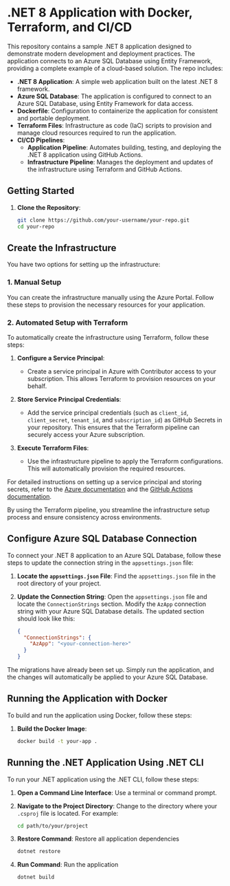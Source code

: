 # .NET 8 Application with Docker, Terraform, and CI/CD 

This repository contains a sample .NET 8 application designed to demonstrate modern development and deployment practices. The application connects to an Azure SQL Database using Entity Framework, providing a complete example of a cloud-based solution. The repo includes:

- **.NET 8 Application**: A simple web application built on the latest .NET 8 framework.
- **Azure SQL Database**: The application is configured to connect to an Azure SQL Database, using Entity Framework for data access.
- **Dockerfile**: Configuration to containerize the application for consistent and portable deployment.
- **Terraform Files**: Infrastructure as code (IaC) scripts to provision and manage cloud resources required to run the application.
- **CI/CD Pipelines**: 
  - **Application Pipeline**: Automates building, testing, and deploying the .NET 8 application using GitHub Actions.
  - **Infrastructure Pipeline**: Manages the deployment and updates of the infrastructure using Terraform and GitHub Actions.


## Getting Started

1. **Clone the Repository**:  
   ```bash
   git clone https://github.com/your-username/your-repo.git
   cd your-repo

## Create the Infrastructure

You have two options for setting up the infrastructure:

### 1. Manual Setup

You can create the infrastructure manually using the Azure Portal. Follow these steps to provision the necessary resources for your application.

### 2. Automated Setup with Terraform

To automatically create the infrastructure using Terraform, follow these steps:

1. **Configure a Service Principal**:
   - Create a service principal in Azure with Contributor access to your subscription. This allows Terraform to provision resources on your behalf.

2. **Store Service Principal Credentials**:
   - Add the service principal credentials (such as `client_id`, `client_secret`, `tenant_id`, and `subscription_id`) as GitHub Secrets in your repository. This ensures that the Terraform pipeline can securely access your Azure subscription.

3. **Execute Terraform Files**:
   - Use the infrastructure pipeline to apply the Terraform configurations. This will automatically provision the required resources.

For detailed instructions on setting up a service principal and storing secrets, refer to the [Azure documentation](https://docs.microsoft.com/azure/active-directory/develop/howto-create-service-principal-portal) and the [GitHub Actions documentation](https://docs.github.com/en/actions/security-guides/encrypted-secrets).

By using the Terraform pipeline, you streamline the infrastructure setup process and ensure consistency across environments.


## Configure Azure SQL Database Connection

To connect your .NET 8 application to an Azure SQL Database, follow these steps to update the connection string in the `appsettings.json` file:

1. **Locate the `appsettings.json` File**:
   Find the `appsettings.json` file in the root directory of your project.

2. **Update the Connection String**:
   Open the `appsettings.json` file and locate the `ConnectionStrings` section. Modify the `AzApp` connection string with your Azure SQL Database details. The updated section should look like this:

   ```json
   {
     "ConnectionStrings": {
       "AzApp": "<your-connection-here>"
     }
   }

The migrations have already been set up. Simply run the application, and the changes will automatically be applied to your Azure SQL Database.

## Running the Application with Docker

To build and run the application using Docker, follow these steps:

1. **Build the Docker Image**:

   ```bash
   docker build -t your-app .

## Running the .NET Application Using .NET CLI

To run your .NET application using the .NET CLI, follow these steps:

1. **Open a Command Line Interface**:
   Use a terminal or command prompt.

2. **Navigate to the Project Directory**:
   Change to the directory where your `.csproj` file is located. For example:
   ```bash
   cd path/to/your/project

3. **Restore Command**:
   Restore all application dependencies
   ```bash
   dotnet restore

4. **Run Command**:
   Run the application
   ```bash
   dotnet build
